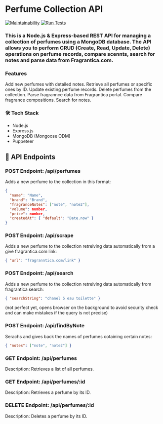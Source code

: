 
# Perfume Collection API 
[![Maintainability](https://api.codeclimate.com/v1/badges/12f28b0b29510dc80a1b/maintainability)](https://codeclimate.com/github/EllySmith/perfume-api/maintainability)    [![Run Tests](https://github.com/EllySmith/perfume-api/actions/workflows/ci.yaml/badge.svg)](https://github.com/EllySmith/perfume-api/actions/workflows/ci.yaml)


### This is a Node.js & Express-based REST API for managing a collection of perfumes using a MongoDB database. The API allows you to perform CRUD (Create, Read, Update, Delete) operations on perfume records, compare scennts, search for notes and parse data from Fragrantica.com.

### Features

Add new perfumes with detailed notes.
Retrieve all perfumes or specific ones by ID.
Update existing perfume records.
Delete perfumes from the collection.
Parse fragrannce data from Fragrantica portal.
Compare fragrance compositions. 
Search for notes. 

### 🛠️ Tech Stack

- Node.js
- Express.js
- MongoDB (Mongoose ODM)
- Puppeteer

## 📡 API Endpoints

### **POST** Endpoint: /api/perfumes

Adds a new perfume to the collection in this format:

```json
{
  "name": "Name",
  "brand": "Brand",
  "fragranceNotes": ["note", "note2"],
  "volume": number,
  "price": number,
  "createdAt": { "default": "Date.now" }
}
```

### **POST** Endpoint: /api/scrape 

Adds a new perfume to the collection retreiving data automatically from a give fragrantica.com link:

```json
{ "url": "fragranntica.com/link" }
```
### **POST** Endpoint: /api/search 

Adds a new perfume to the collection retreiving data automatically from fragrantica search:

```json
{ "searchString": "chanel 5 eau toilette" }
```
(not perfect yet, opens browser on the background to avoid security check and can make mistakes if the query is not precise)

### **POST** Endpoint: /api/findByNote 

Serachs and gives back the names of perfumes cotaining certain notes:

```json
{ "notes": ["note", "note2"] }
```

### **GET** Endpoint: /api/perfumes

Description: Retrieves a list of all perfumes.


### **GET** Endpoint: /api/perfumes/:id

Description: Retrieves a perfume by its ID.

### **DELETE** Endpoint: /api/perfumes/:id

Description: Deletes a perfume by its ID.
